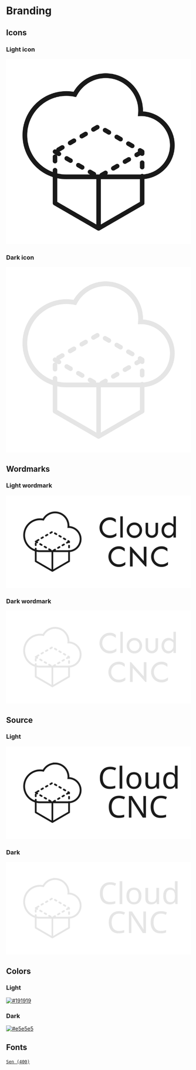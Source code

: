 # Branding

## Icons

### Light icon
![Light icon](./icon-light.png)

### Dark icon
![Dark icon](./icon-dark.png)

## Wordmarks

### Light wordmark
![Light wordmark](./wordmark-light.png)

### Dark wordmark
![Dark wordmark](./wordmark-dark.png)

## Source

### Light
<SourceLink path="packages/docs/src/docs/branding/logo-light.svg">
<img alt="Light logo" src="./logo-light.svg" />
</SourceLink>

### Dark
<SourceLink path="packages/docs/src/docs/branding/logo-dark.svg">
<img alt="Dark logo" src="./logo-dark.svg" />
</SourceLink>

## Colors

### Light
[![#191919](https://img.shields.io/badge/%23191919-191919?style=for-the-badge)](https://color-hex.com/color/191919)
### Dark
[![#e5e5e5](https://img.shields.io/badge/%23e5e5e5-e5e5e5?style=for-the-badge)](https://color-hex.com/color/e5e5e5)

## Fonts
[`Sen (400)`](https://fonts.google.com/specimen/Sen)